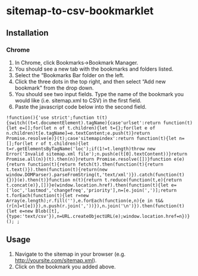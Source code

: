 # sitemap-to-csv-bookmarklet

## Installation

### Chrome

1. In Chrome, click Bookmarks->Bookmark Manager.
2. You should see a new tab with the bookmarks and folders listed.
3. Select the “Bookmarks Bar folder on the left.
4. Click the three dots in the top right, and then select “Add new bookmark" from the drop down.
5. You should see two input fields. Type the name of the bookmark you would like (i.e. sitemap.xml to CSV) in the first field.
6. Paste the javascript code below into the second field.

`!function(){'use strict';function t(t){switch((t=t.documentElement).tagName){case'urlset':return function(t){let e=[];for(let n of t.children){let t={};for(let e of n.children)t[e.tagName]=e.textContent;e.push(t)}return Promise.resolve(e)}(t);case'sitemapindex':return function(t){let n=[];for(let r of t.children){let t=r.getElementsByTagName('loc');if(1!=t.length)throw new Error('Invalid sitemap.xml file');n.push(e(t[0].textContent))}return Promise.all(n)}(t).then(n)}return Promise.resolve([])}function e(e){return function(t){return fetch(t).then(function(t){return t.text()}).then(function(t){return(new window.DOMParser).parseFromString(t,'text/xml')}).catch(function(t){})}(e).then(t)}function n(t){return t.reduce(function(t,e){return t.concat(e)},[])}e(window.location.href).then(function(t){let e=['loc','lastmod','changefreq','priority'],n=[e.join(',')];return t.forEach(function(t){let r=new Array(e.length);r.fill(''),e.forEach(function(e,n){e in t&&(r[n]=t[e])}),n.push(r.join(','))}),n.join('\n')}).then(function(t){let e=new Blob([t],{type:'text/csv'}),n=URL.createObjectURL(e);window.location.href=n})}();
;`

## Usage

1. Navigate to the sitemap in your browser (e.g. http://yoursite.com/sitemap.xml).
2. Click on the bookmark you added above.
